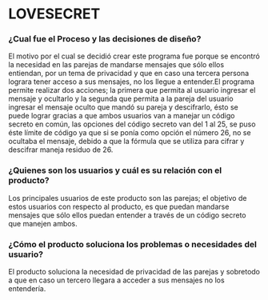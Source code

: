 # LOVESECRET

### ¿Cual fue el Proceso y las decisiones de diseño?

 El motivo por el cual se decidió crear este programa fue porque se encontró la necesidad en las parejas de mandarse mensajes que sólo ellos entiendan, por un tema de privacidad y que en caso una tercera persona lograra tener acceso a sus mensajes, no los llegue a entender.El programa permite realizar dos acciones; la primera que permita al usuario ingresar el mensaje y ocultarlo y la segunda que permita a la pareja del usuario ingresar el mensaje oculto  que mandó su pareja y descifrarlo, ésto se puede lograr gracias a que ambos usuarios van a manejar un código secreto en común, las opciones del código secreto van del 1 al 25, se puso éste límite de código ya que si se ponía como opción el número 26, no se ocultaba el mensaje, debido a que la fórmula que se utiliza para cifrar y descifrar maneja residuo de 26.

### ¿Quienes son los usuarios y cuál es su relación con el producto?

Los principales usuarios de este producto son las parejas; el objetivo de estos usuarios con respecto al producto, es que puedan mandarse mensajes que sólo ellos puedan entender a través de un código secreto que manejen ambos.

### ¿Cómo el producto soluciona los problemas o necesidades del usuario?

El producto soluciona la necesidad de privacidad de las parejas y sobretodo a que en caso un tercero llegara a acceder a sus mensajes no los entendería.

